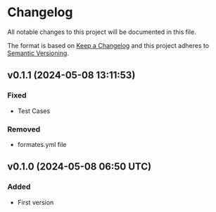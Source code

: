 # Changelog
All notable changes to this project will be documented in this file.

The format is based on [Keep a Changelog](http://keepachangelog.com/)
and this project adheres to [Semantic Versioning](http://semver.org/).

## v0.1.1 (2024-05-08 13:11:53)
### Fixed
- Test Cases 

### Removed
- formates.yml file

## v0.1.0 (2024-05-08 06:50 UTC)
### Added
- First version